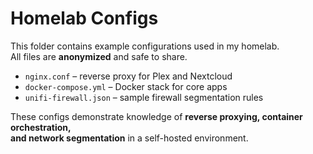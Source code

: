 # Homelab Configs

This folder contains example configurations used in my homelab.  
All files are **anonymized** and safe to share.

- `nginx.conf` – reverse proxy for Plex and Nextcloud  
- `docker-compose.yml` – Docker stack for core apps  
- `unifi-firewall.json` – sample firewall segmentation rules  

These configs demonstrate knowledge of **reverse proxying, container orchestration,  
and network segmentation** in a self-hosted environment.

